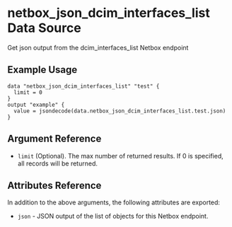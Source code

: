# netbox\_json\_dcim\_interfaces\_list Data Source

Get json output from the dcim_interfaces_list Netbox endpoint

## Example Usage

```hcl
data "netbox_json_dcim_interfaces_list" "test" {
  limit = 0
}
output "example" {
  value = jsondecode(data.netbox_json_dcim_interfaces_list.test.json)
}
```

## Argument Reference

* ``limit`` (Optional). The max number of returned results. If 0 is specified, all records will be returned.

## Attributes Reference

In addition to the above arguments, the following attributes are exported:
* ``json`` - JSON output of the list of objects for this Netbox endpoint.

